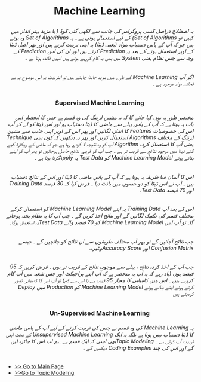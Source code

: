 
# <p align="center">Machine Learning</p>
###### <div dir="rtl">یہ اصطلاح دراصل کسی پروگرامر کی جانب سے لکھی گئی کوڈ ( یا مزید بہتر انداز میں کہیں تو    Set of Algorithms)    کے لیے استعمال ہوتی ہے ۔ یہ      Set of Algorithms    وہ ہوتے ہیں جو کہ آپ کے پاس دستیاب مواد (یعنی ڈیٹا) پہ اپنی تربیت کرتے ہیں اور پھر اصل ڈیٹا کے اوپر استعمال ہونے کے بعد یہ     Prediction    کرتے ہیں اور  ان کی اس     Prediction کے وجہ سے جس نظام یعنی     System     میں بھی یہ کام کررہے ہوتے ہیں انہیں فائدہ ہوتا ہے ۔ </div>

###### <div dir="rtl">اگر آپ     Machine Learning     کے بارے میں مزید جاننا چاہتے ہیں تو انٹرنیٹ پہ اس موضوع پہ بے تحاشہ مواد موجود ہے ۔ </div>

### <p align="center">Supervised Machine Learning</p>
###### <div dir="rtl">مختصر طور پہ یوں کہا جائے گا کہ یہ     مشین لرننگ     کی وہ قسم ہے جس کا انحصار اس بات پہ ہوتا ہے کہ آپ کے پاس پہلے سے ماضی کا ڈیٹا دستیاب ہو اور اس ڈیٹا کو لے کر آپ اس کی خصوصیات   Features کا اندازہ لگائیں اور پھر اس کے اوپر اپنی جانب سے     مشین لرننگ   کے مختلف      Algorithms    استعمال کریں اور پھر یہ دیکھیں کہ کون سی Technique  یعنی آپ کا استعمال کردہ     Algorithm    آپ کو وہ  نتیجہ لا کردے رہا ہے جو کہ ماضی کے ریکارڈ کیے گئے ڈیٹا میں موجود نتائج سے قریب تر ہے ۔ جب آپ کو قریبی نتائج حاصل ہوجائیں تو پھر آپ کو اپنے بنائے ہوئے     Machine Learning Model کو    Test Data     پہ Applyکرنا ہوتا ہے ۔ </div>
###### <div dir="rtl">اس کا آسان سا طریقہ یہ ہوتا ہے کہ آپ کے پاس ماضی کا ڈیٹا اور اس کے نتائج دستیاب ہیں ۔ آپ نے اس ڈیٹا کو دو حصوں میں بانٹ دیا ۔ فرض کیا کہ 30 فیصد     Training Data     اور 70 فیصد     Test Data۔ </div>
###### <div dir="rtl">اس کے بعد آپ    Training Data     پہ اپنے     Machine Learning Model  کو استعمال کرکے مختلف قسم کی تکنیک لگائیں گے اور نتائج اخذ کریں گے ۔ جب آپ کا یہ نظام پختہ ہوجائے گا۔ تو آپ اس      Machine Learning Model کو   70 فیصد والے     Test Dataپہ استعمال ہوگا۔ </div>
###### <div dir="rtl">جب نتائج آجائیں گے تو پھر آپ مختلف طریقوں سے ان نتائج کو جانچیں گے ۔ جیسے     Confusion Matrix   اور   Accuracy Scoreوغیرہ۔ </div>
###### <div dir="rtl">جب آپ کے اخذ کردہ نتائج ، پہلے سے موجودہ نتائج کے قریب تر ہوں ۔ فرض کریں کہ 95 فیصد ہوں  (یاد رہے کہ یہ آپ پہ منحصر ہے کہ آپ اپنے پراجیکٹ اور جس شعبہ میں آپ کام کررہے ہیں ۔ اس میں کامیابی کا معیار 95 فیصد ہے یا اس سے کم) تو آپ اس کا کامیابی تصور کرتے ہوئے اپنے بنائے ہوئے     Machine Learning Model کو     Production    میں  Deploy کردیتے ہیں </div>

### <p align="center">Un-Supervised Machine Learning</p>
###### <div dir="rtl">یہ     Machine Learning     کی وہ قسم ہے جس کی تربیت کرنے کے لیے آپ کے پاس ماضی کا ڈیٹا دستیاب نہیں ہوتا ہے بلکہ یہ ایک Unsupervised Machine Learning کے تحت اپنی تربیت آپ کرتی ہے ۔   Topic Modelingبھی اسی کہ ایک قسم ہے ۔ہم اب اس کا جائزہ لیں گے اور اس کی چند Coding Examples    دیکھیں گے ۔</div>

- [>> Go to Main Page](README.md)
- [>>Go to Topic Modeling](topic-modeling.md)
